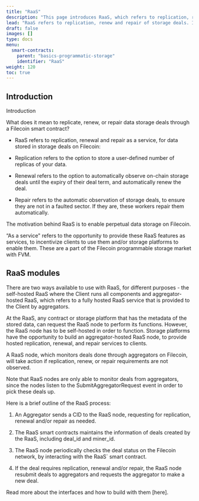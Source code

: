 ```yaml
---
title: "RaaS"
description: "This page introduces RaaS, which refers to replication, renew and repair of storage deals."
lead: "RaaS refers to replication, renew and repair of storage deals. It is a feature of programmatic storage on Filecoin, enabled by FVM."
draft: false
images: []
type: docs
menu:
  smart-contracts:
    parent: "basics-programmatic-storage"
    identifier: "RaaS"
weight: 120
toc: true
---
```


## Introduction

Introduction

What does it mean to replicate, renew, or repair data storage deals through a Filecoin smart contract? 

- RaaS refers to replication, renewal and repair as a service, for data stored in storage deals on Filecoin: 

- Replication refers to the option to store a user-defined number of replicas of your data.

- Renewal refers to the option to automatically observe on-chain storage deals until the expiry of their deal term, and automatically renew the deal.

- Repair refers to the automatic observation of storage deals, to ensure they are not in a faulted sector. If they are, these workers repair them automatically.

The motivation behind RaaS is to enable perpetual data storage on Filecoin. 

“As a service" refers to the opportunity to provide these RaaS features as services, to incentivize clients to use them and/or storage platforms to enable them. These are a part of the Filecoin programmable storage market with FVM.

## RaaS modules

There are two ways available to use with RaaS, for different purposes - the self-hosted RaaS where the Client runs all components and aggregator-hosted RaaS, which refers to a fully hosted RaaS service that is provided to the Client by aggregators.

At the RaaS, any contract or storage platform that has the metadata of the stored data, can request the RaaS node to perform its functions. However, the RaaS node has to be self-hosted in order to function. Storage platforms have the opportunity to build an aggregator-hosted RaaS node, to provide hosted replication, renewal, and repair services to clients. 

A RaaS node, which monitors deals done through aggregators on Filecoin, will take action if replication, renew, or repair requirements are not observed.  

Note that RaaS nodes are only able to monitor deals from aggregators, since the nodes listen to the SubmitAggregatorRequest event in order to pick these deals up.

Here is a brief outline of the RaaS process:

1. An Aggregator sends a CID to the RaaS node, requesting for replication, renewal and/or repair as needed.

2. The RaaS smart contracts maintains the information of deals created by the RaaS, including deal_id and miner_id.

3. The RaaS node periodically checks the deal status on the Filecoin network, by interacting with the RaaS` smart contract.

4. If the deal requires replication, renewal and/or repair, the RaaS node resubmit deals to aggregators  and requests the aggregator to make a new deal. 

Read more about the interfaces and how to build with them [here].
